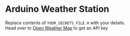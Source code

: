 # Arduino Weather Station
Replace contents of `YOUR_SECRETS_FILE.H` with your details.  
Head over to [Open Weather Map](https://openweathermap.org/api) to get an API key